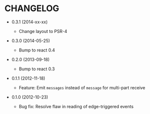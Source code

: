 CHANGELOG
=========

* 0.3.1 (2014-xx-xx)

  * Change layout to PSR-4

* 0.3.0 (2014-05-25)

  * Bump to react 0.4

* 0.2.0 (2013-09-18)

  * Bump to react 0.3

* 0.1.1 (2012-11-18)

  * Feature: Emit `messages` instead of `message` for multi-part receive

* 0.1.0 (2012-10-23)

  * Bug fix: Resolve flaw in reading of edge-triggered events
